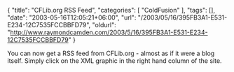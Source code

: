{
	"title": "CFLib.org RSS Feed",
	"categories": [
		"ColdFusion"
	],
	"tags": [],
	"date": "2003-05-16T12:05:21+06:00",
	"url": "/2003/05/16/395FB3A1-E531-E234-12C7535FCCBBFD79",
	"oldurl": "http://www.raymondcamden.com/2003/5/16/395FB3A1-E531-E234-12C7535FCCBBFD79"
}

You can now get a RSS feed from CFLib.org - almost as if it were a blog itself. Simply click on the XML graphic in the right hand column of the site.